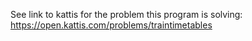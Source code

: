 See link to kattis for the problem this program is solving: https://open.kattis.com/problems/traintimetables

